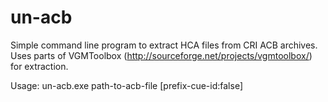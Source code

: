 # un-acb
Simple command line program to extract HCA files from CRI ACB archives. Uses parts of VGMToolbox (http://sourceforge.net/projects/vgmtoolbox/) for extraction.

Usage: un-acb.exe path-to-acb-file [prefix-cue-id:false]
